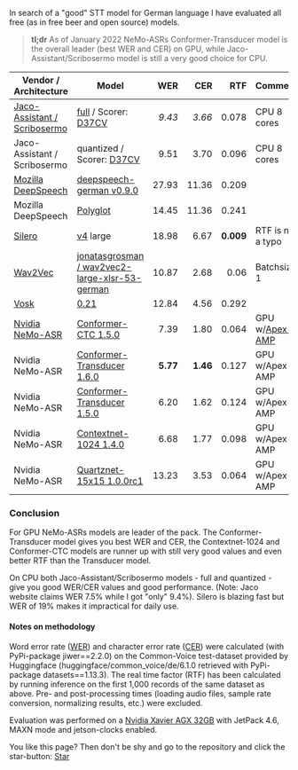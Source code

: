 In search of a "good" STT model for German language I have evaluated all free (as in free beer and open source) models.

> **tl;dr** As of January 2022 NeMo-ASRs Conformer-Transducer model is the overall leader (best WER and CER) on GPU, while Jaco-Assistant/Scribosermo model is still a very good choice for CPU.

|Vendor / Architecture    |Model    |WER      |CER      |RTF      |Comment  |
|---------|---------|---------:|---------:|---------:|---------|
| [Jaco-Assistant / Scribosermo](https://gitlab.com/Jaco-Assistant/Scribosermo)    |[full](https://www.mediafire.com/folder/jh5unptizgzou/d37cv-wer0066) / Scorer: [D37CV](https://www.mediafire.com/file/pzj8prgv2h0c8ue/kenlm_de_all.scorer/file)    |_9.43_         |_3.66_         | 0.078        | CPU 8 cores         |
| Jaco-Assistant / Scribosermo    |quantized / Scorer: [D37CV](https://www.mediafire.com/file/pzj8prgv2h0c8ue/kenlm_de_all.scorer/file)    |9.51         |3.70         | 0.096        | CPU 8 cores         |
| [Mozilla DeepSpeech](https://github.com/mozilla/DeepSpeech)   | [deepspeech-german v0.9.0](https://github.com/AASHISHAG/deepspeech-german#trained-models)         |27.93         |11.36         |      0.209   | 
| Mozilla DeepSpeech   | [Polyglot](https://drive.google.com/drive/folders/1oO-N-VH_0P89fcRKWEUlVDm-_z18Kbkb?usp=sharing)         |14.45         |11.36         | 0.241        | 
|[Silero](https://github.com/snakers4/silero-models#silero-models)     |[v4](https://models.silero.ai/models/de/de_v4_large.jit) large     | 18.98        | 6.67        | **0.009**         |  RTF is not a typo       |
| [Wav2Vec](https://ai.facebook.com/blog/wav2vec-20-learning-the-structure-of-speech-from-raw-audio/)    |[jonatasgrosman / wav2vec2-large-xlsr-53-german](https://huggingface.co/jonatasgrosman/wav2vec2-large-xlsr-53-german)     | 10.87        |2.68         |   0.06      | Batchsize 1         |
|[Vosk](https://alphacephei.com/vosk/)     | [0.21](https://alphacephei.com/vosk/models/vosk-model-de-0.21.zip)     | 12.84        | 4.56        | 0.292        |         |
|[Nvidia NeMo-ASR](https://github.com/NVIDIA/NeMo)     | [Conformer-CTC 1.5.0](https://catalog.ngc.nvidia.com/orgs/nvidia/teams/nemo/models/stt_de_conformer_ctc_large/)     | 7.39        | 1.80        | 0.064        | GPU w/[Apex-AMP](https://github.com/NVIDIA/apex)       |
|Nvidia NeMo-ASR     | [Conformer-Transducer 1.6.0](https://catalog.ngc.nvidia.com/orgs/nvidia/teams/nemo/models/stt_de_conformer_transducer_large)     | **5.77**        | **1.46**        | 0.127        | GPU w/Apex-AMP      |
|Nvidia NeMo-ASR     | [Conformer-Transducer 1.5.0](https://catalog.ngc.nvidia.com/orgs/nvidia/teams/nemo/models/stt_de_conformer_transducer_large)     | 6.20        | 1.62        | 0.124        | GPU w/Apex-AMP      ||Nvidia NeMo-ASR     | [Citrinet-1024 1.5.0](https://catalog.ngc.nvidia.com/orgs/nvidia/teams/nemo/models/stt_de_citrinet_1024)     | 8.24        | 2.32        | 0.069        | GPU w/Apex-AMP      |
|Nvidia NeMo-ASR     | [Contextnet-1024 1.4.0](https://catalog.ngc.nvidia.com/orgs/nvidia/teams/nemo/models/stt_de_contextnet_1024)     | 6.68        | 1.77        | 0.098        | GPU w/Apex-AMP      |
|Nvidia NeMo-ASR     | [Quartznet-15x15 1.0.0rc1](https://catalog.ngc.nvidia.com/orgs/nvidia/teams/nemo/models/stt_de_quartznet15x5)     |13.23        | 3.53        | 0.064        | GPU w/Apex-AMP      |


### Conclusion
For GPU NeMo-ASRs models are leader of the pack. The Conformer-Transducer model gives you best WER and CER, the Contextnet-1024 and Conformer-CTC models are runner up with still very good values and even better RTF than the Transducer model. 

On CPU both Jaco-Assistant/Scribosermo  models - full and quantized - give you good WER/CER values and good performance. (Note: Jaco website claims WER 7.5% while I got "only" 9.4%).
Silero is blazing fast but WER of 19% makes it impractical for daily use.

#### Notes on methodology
Word error rate ([WER](https://huggingface.co/metrics/wer)) and character error rate ([CER](https://huggingface.co/metrics/cer)) were calculated (with PyPi-package jiwer==2.2.0) on the Common-Voice test-dataset provided by Huggingface (huggingface/common_voice/de/6.1.0 retrieved with PyPi-package datasets==1.13.3). 
The real time factor (RTF) has been calculated by running inference on the first 1,000 records of the same dataset as above. Pre- and post-processing times (loading audio files, sample rate conversion, normalizing results, etc.) were excluded.

Evaluation was performed on a [Nvidia Xavier
AGX 32GB](https://developer.nvidia.com/embedded/jetson-agx-xavier-developer-kit) with JetPack 4.6, MAXN mode and jetson-clocks enabled.

You like this page? Then don't be shy and go to the repository and click the star-button: <a class="github-button" href="https://github.com/domcross/german-stt-evaluation" data-icon="octicon-star" data-size="large" data-show-count="true" aria-label="Star domcross/german-stt-evaluation on GitHub">Star</a>

<script async defer src="https://buttons.github.io/buttons.js"></script>
